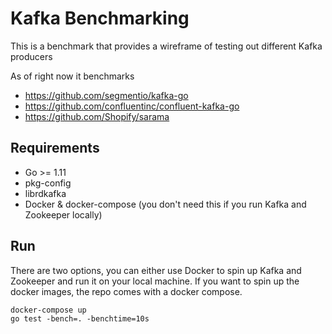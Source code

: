
# Kafka Benchmarking
This is a benchmark that provides a wireframe of testing out different Kafka producers

As of right now it benchmarks
* https://github.com/segmentio/kafka-go
* https://github.com/confluentinc/confluent-kafka-go
* https://github.com/Shopify/sarama


## Requirements
* Go >= 1.11
* pkg-config
* librdkafka
* Docker & docker-compose (you don't need this if you run Kafka and Zookeeper locally)

## Run
There are two options, you can either use Docker to spin up Kafka and Zookeeper and run it on your local machine. If you want to spin up the docker images, the repo comes with a docker compose.

    docker-compose up
    go test -bench=. -benchtime=10s
